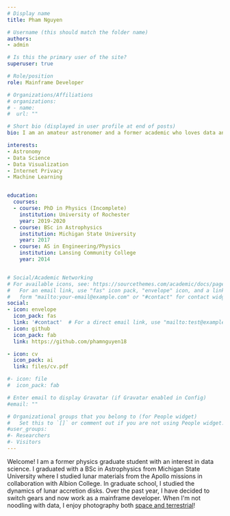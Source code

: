 ```yaml
---
# Display name
title: Pham Nguyen

# Username (this should match the folder name)
authors:
- admin

# Is this the primary user of the site?
superuser: true

# Role/position
role: Mainframe Developer

# Organizations/Affiliations
# organizations:
# - name: 
#  url: ""

# Short bio (displayed in user profile at end of posts)
bio: I am an amateur astronomer and a former academic who loves data and programming.

interests:
- Astronomy
- Data Science
- Data Visualization
- Internet Privacy
- Machine Learning


education:
  courses:
  - course: PhD in Physics (Incomplete)
    institution: University of Rochester 
    year: 2019-2020
  - course: BSc in Astrophysics
    institution: Michigan State University
    year: 2017
  - course: AS in Engineering/Physics
    institution: Lansing Community College
    year: 2014


# Social/Academic Networking
# For available icons, see: https://sourcethemes.com/academic/docs/page-builder/#icons
#   For an email link, use "fas" icon pack, "envelope" icon, and a link in the
#   form "mailto:your-email@example.com" or "#contact" for contact widget.
social:
- icon: envelope
  icon_pack: fas
  link: '#contact'  # For a direct email link, use "mailto:test@example.org".
- icon: github
  icon_pack: fab
  link: https://github.com/phamnguyen18

- icon: cv
  icon_pack: ai
  link: files/cv.pdf

#- icon: file
#  icon_pack: fab

# Enter email to display Gravatar (if Gravatar enabled in Config)
#email: ""

# Organizational groups that you belong to (for People widget)
#   Set this to `[]` or comment out if you are not using People widget.
#user_groups:
#- Researchers
#- Visitors
---
```


Welcome! I am a former physics graduate student with an interest in data science. I graduated with a BSc in Astrophysics from Michigan State University where I studied lunar materials from the Apollo missions in collaboration with Albion College. In graduate school, I studied the dynamics of lunar accretion disks. Over the past year, I have decided to switch gears and now work as a mainframe developer. When I'm not noodling with data, I enjoy photography both [space and terrestrial](https://pixelfed.social/LunaAndTerra)!   

